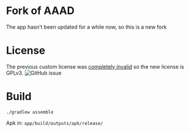 # Fork of AAAD

The app hasn't been updated for a while now, so this is a new fork

# License

The previous custom license was [completely invalid](https://github.com/shmykelsa/AAAD/issues/258) so the new license is GPLv3.
![GitHub issue](https://github.com/mhmtnasir/AAAD/assets/134432548/367bc051-d230-41b4-a73b-f7c1ee5784c6)

# Build

```
./gradlew assemble
```

Apk in: `app/build/outputs/apk/release/`


